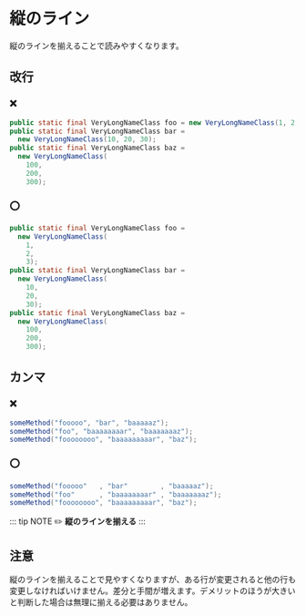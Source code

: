 # 縦のライン
縦のラインを揃えることで読みやすくなります。

## 改行
### :x:
```java
public static final VeryLongNameClass foo = new VeryLongNameClass(1, 2, 3);
public static final VeryLongNameClass bar =
  new VeryLongNameClass(10, 20, 30);
public static final VeryLongNameClass baz =
  new VeryLongNameClass(
    100,
    200,
    300);
```

### :o:
```java
public static final VeryLongNameClass foo =
  new VeryLongNameClass(
    1,
    2,
    3);
public static final VeryLongNameClass bar =
  new VeryLongNameClass(
    10,
    20,
    30);
public static final VeryLongNameClass baz =
  new VeryLongNameClass(
    100,
    200,
    300);
```

## カンマ
### :x:
```java
someMethod("fooooo", "bar", "baaaaaz");
someMethod("foo", "baaaaaaaar", "baaaaaaaz");
someMethod("foooooooo", "baaaaaaaaar", "baz");
```

### :o:
```java
someMethod("fooooo"   , "bar"        , "baaaaaz");
someMethod("foo"      , "baaaaaaaar" , "baaaaaaaz");
someMethod("foooooooo", "baaaaaaaaar", "baz");
```

::: tip NOTE
:pencil2: **縦のラインを揃える**
:::

## 注意
縦のラインを揃えることで見やすくなりますが、ある行が変更されると他の行も変更しなければいけません。差分と手間が増えます。デメリットのほうが大きいと判断した場合は無理に揃える必要はありません。
